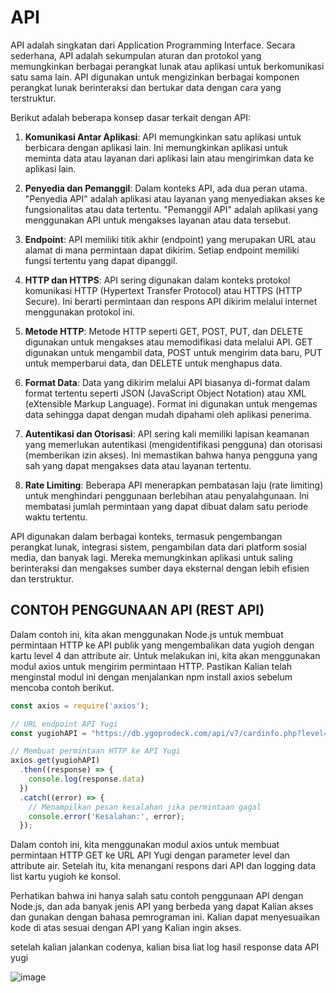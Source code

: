 # API
API adalah singkatan dari Application Programming Interface. Secara sederhana, API adalah sekumpulan aturan dan protokol yang memungkinkan berbagai perangkat lunak atau aplikasi untuk berkomunikasi satu sama lain. API digunakan untuk mengizinkan berbagai komponen perangkat lunak berinteraksi dan bertukar data dengan cara yang terstruktur.

Berikut adalah beberapa konsep dasar terkait dengan API:

1. **Komunikasi Antar Aplikasi**: API memungkinkan satu aplikasi untuk berbicara dengan aplikasi lain. Ini memungkinkan aplikasi untuk meminta data atau layanan dari aplikasi lain atau mengirimkan data ke aplikasi lain.

2. **Penyedia dan Pemanggil**: Dalam konteks API, ada dua peran utama. "Penyedia API" adalah aplikasi atau layanan yang menyediakan akses ke fungsionalitas atau data tertentu. "Pemanggil API" adalah aplikasi yang menggunakan API untuk mengakses layanan atau data tersebut.

3. **Endpoint**: API memiliki titik akhir (endpoint) yang merupakan URL atau alamat di mana permintaan dapat dikirim. Setiap endpoint memiliki fungsi tertentu yang dapat dipanggil.

4. **HTTP dan HTTPS**: API sering digunakan dalam konteks protokol komunikasi HTTP (Hypertext Transfer Protocol) atau HTTPS (HTTP Secure). Ini berarti permintaan dan respons API dikirim melalui internet menggunakan protokol ini.

5. **Metode HTTP**: Metode HTTP seperti GET, POST, PUT, dan DELETE digunakan untuk mengakses atau memodifikasi data melalui API. GET digunakan untuk mengambil data, POST untuk mengirim data baru, PUT untuk memperbarui data, dan DELETE untuk menghapus data.

6. **Format Data**: Data yang dikirim melalui API biasanya di-format dalam format tertentu seperti JSON (JavaScript Object Notation) atau XML (eXtensible Markup Language). Format ini digunakan untuk mengemas data sehingga dapat dengan mudah dipahami oleh aplikasi penerima.

7. **Autentikasi dan Otorisasi**: API sering kali memiliki lapisan keamanan yang memerlukan autentikasi (mengidentifikasi pengguna) dan otorisasi (memberikan izin akses). Ini memastikan bahwa hanya pengguna yang sah yang dapat mengakses data atau layanan tertentu.

8. **Rate Limiting**: Beberapa API menerapkan pembatasan laju (rate limiting) untuk menghindari penggunaan berlebihan atau penyalahgunaan. Ini membatasi jumlah permintaan yang dapat dibuat dalam satu periode waktu tertentu.

API digunakan dalam berbagai konteks, termasuk pengembangan perangkat lunak, integrasi sistem, pengambilan data dari platform sosial media, dan banyak lagi. Mereka memungkinkan aplikasi untuk saling berinteraksi dan mengakses sumber daya eksternal dengan lebih efisien dan terstruktur.

## CONTOH PENGGUNAAN API (REST API)
Dalam contoh ini, kita akan menggunakan Node.js untuk membuat permintaan HTTP ke API publik yang mengembalikan data yugioh dengan kartu level 4 dan attribute air. Untuk melakukan ini, kita akan menggunakan modul axios untuk mengirim permintaan HTTP. Pastikan Kalian telah menginstal modul ini dengan menjalankan npm install axios sebelum mencoba contoh berikut.

```js
const axios = require('axios');

// URL endpoint API Yugi
const yugiohAPI = "https://db.ygoprodeck.com/api/v7/cardinfo.php?level=4&attribute=water&sort=atk"

// Membuat permintaan HTTP ke API Yugi
axios.get(yugiohAPI)
  .then((response) => {
    console.log(response.data)
  })
  .catch((error) => {
    // Menampilkan pesan kesalahan jika permintaan gagal
    console.error('Kesalahan:', error);
  });
```

Dalam contoh ini, kita menggunakan modul axios untuk membuat permintaan HTTP GET ke URL API Yugi dengan parameter level dan attribute air. Setelah itu, kita menangani respons dari API dan logging data list kartu yugioh ke konsol.

Perhatikan bahwa ini hanya salah satu contoh penggunaan API dengan Node.js, dan ada banyak jenis API yang berbeda yang dapat Kalian akses dan gunakan dengan bahasa pemrograman ini. Kalian dapat menyesuaikan kode di atas sesuai dengan API yang Kalian ingin akses. 

setelah kalian jalankan codenya, kalian bisa liat log hasil response data API yugi 

![image](https://github.com/user-attachments/assets/4f4b9096-e42b-4673-a1e6-9880bc935f5f)
